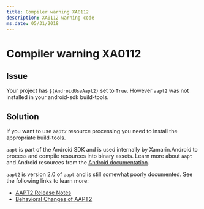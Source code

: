 ```yaml
---
title: Compiler warning XA0112
description: XA0112 warning code
ms.date: 05/31/2018
---
```

# Compiler warning XA0112

## Issue

Your project has `$(AndroidUseAapt2)` set to `True`. However `aapt2`
was not installed in your android-sdk build-tools.

## Solution

If you want to use `aapt2` resource processing you need to install the
appropriate build-tools.

`aapt` is part of the Android SDK and is used internally by
Xamarin.Android to process and compile resources into binary assets.
Learn more about `aapt` and Android resources from the [Android
documentation][aapt].

`aapt2` is version 2.0 of `aapt` and is still somewhat poorly
documented. See the following links to learn more:
- [AAPT2 Release Notes][release-notes]
- [Behavioral Changes of AAPT2][behavior]

[aapt]: https://developer.android.com/guide/topics/resources/accessing-resources.html
[release-notes]: https://android.googlesource.com/platform/frameworks/base/+/master/tools/aapt2/readme.md
[behavior]: https://developer.android.com/studio/build/gradle-plugin-3-0-0-migration#aapt2
